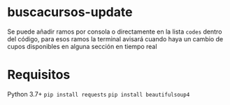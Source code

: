 # buscacursos-update

Se puede añadir ramos por consola o directamente en la lista `codes` dentro del código, para esos ramos la terminal avisará cuando haya un cambio de cupos disponibles en alguna sección en tiempo real

# Requisitos
Python 3.7+
`pip install requests`
`pip install beautifulsoup4`
